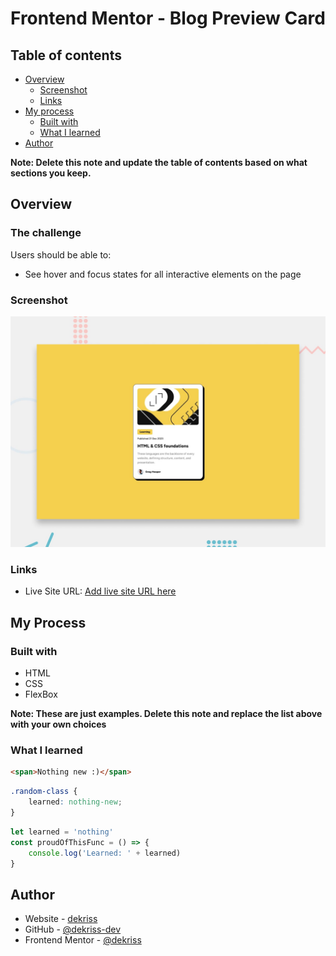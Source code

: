 # Frontend Mentor - Blog Preview Card

## Table of contents

- [Overview](#overview)
  - [Screenshot](#screenshot)
  - [Links](#links)
- [My process](#my-process)
  - [Built with](#built-with)
  - [What I learned](#what-i-learned)
- [Author](#author)

**Note: Delete this note and update the table of contents based on what sections you keep.**

## Overview

### The challenge

Users should be able to:

- See hover and focus states for all interactive elements on the page

### Screenshot

![](./preview.jpg)

### Links

- Live Site URL: [Add live site URL here](https://article-frontendmentor-eight.vercel.app/)

## My Process

### Built with

- HTML
- CSS
- FlexBox

**Note: These are just examples. Delete this note and replace the list above with your own choices**

### What I learned

```html
<span>Nothing new :)</span>
```

```css
.random-class {
	learned: nothing-new;
}
```

```js
let learned = 'nothing'
const proudOfThisFunc = () => {
	console.log('Learned: ' + learned)
}
```

## Author

- Website - [dekriss](https://dekriss.eu)
- GitHub - [@dekriss-dev](https://github.com/dekriss-dev)
- Frontend Mentor - [@dekriss](https://www.frontendmentor.io/profile/dekriss-dev)
